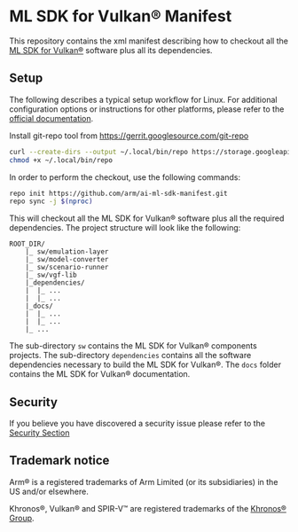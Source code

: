 <!--
SPDX-FileCopyrightText: Copyright 2025 Arm Limited and/or its affiliates <open-source-office@arm.com>
SPDX-License-Identifier: Apache-2.0
-->

# ML SDK for Vulkan® Manifest

This repository contains the xml manifest describing how to checkout all the [ML
SDK for Vulkan®](https://github.com/arm/ai-ml-sdk-for-vulkan) software plus all
its dependencies.

## Setup

The following describes a typical setup workflow for Linux. For additional configuration options or instructions for other platforms, please refer to the [official documentation](https://arm.github.io/ai-ml-sdk-for-vulkan/cloning.html).

Install git-repo tool from <https://gerrit.googlesource.com/git-repo>

```bash
curl --create-dirs --output ~/.local/bin/repo https://storage.googleapis.com/git-repo-downloads/repo
chmod +x ~/.local/bin/repo
```

In order to perform the checkout, use the following commands:

```bash
repo init https://github.com/arm/ai-ml-sdk-manifest.git
repo sync -j $(nproc)
```

This will checkout all the ML SDK for Vulkan® software plus all the required
dependencies. The project structure will look like the following:

```text
ROOT_DIR/
    |_ sw/emulation-layer
    |_ sw/model-converter
    |_ sw/scenario-runner
    |_ sw/vgf-lib
    |_dependencies/
    |  |_ ...
    |  |_ ...
    |_docs/
    |  |_ ...
    |  |_ ...
    |_ ...
```

The sub-directory `sw` contains the ML SDK for Vulkan® components projects. The
sub-directory `dependencies` contains all the software dependencies necessary to
build the ML SDK for Vulkan®. The `docs` folder contains the ML SDK for Vulkan®
documentation.

## Security

If you believe you have discovered a security issue please refer to the
[Security Section](SECURITY.md)

## Trademark notice

Arm® is a registered trademarks of Arm Limited (or its subsidiaries) in the US
and/or elsewhere.

Khronos®, Vulkan® and SPIR-V™ are registered trademarks of the
[Khronos® Group](https://www.khronos.org/legal/trademarks).
